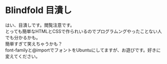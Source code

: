# Blindfold 目潰し
はい、目潰しです。閲覧注意です。  
とっても簡単なHTMLとCSSで作られいるのでプログラムングやったことない人でも分かるかも。  
簡単すぎて笑えちゃうかも？  
font-familyと@importでフォントをUbuntuにしてますが、お遊びです。好きに変えてください。
